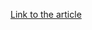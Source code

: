 [Link to the article](https://thehackernews.com/2025/02/cisa-adds-microsoft-and-zimbra-flaws-to.html)
